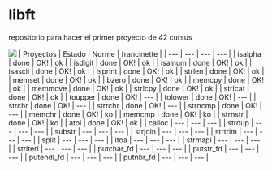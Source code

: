 # libft
repositorio para hacer el primer proyecto de 42 cursus

![](https://geps.dev/progress/50)
| Proyectos | Estado | Norme | francinette |
| ---       | ---    | --- | --- |
| isalpha | done | OK! | ok |
| isdigit | done | OK! | ok |
| isalnum | done | OK! | ok |
| isascii | done | OK! | ok |
| isprint | done | OK! | ok |
| strlen | done | OK! | ok |
| memset | done | OK! | ok |
| bzero | done | OK! | ok |
| memcpy | done | OK! | ok |
| memmove | done | OK! | ok |
| strlcpy | done | OK! | ok |
| strlcat | done | OK! | ok |
| toupper | done | OK! | --- |
| tolower | done | OK! | --- |
| strchr | done | OK! | --- |
| strrchr | done | OK! | --- |
| strncmp | done | OK! | --- |
| memchr | done | OK! | ko |
| memcmp | done | OK! | ko |
| strnstr | done | OK! | ko |
| atoi | done | OK! | ok |
| calloc | --- | --- | --- |
| strdup | --- | --- | --- |
| substr | --- | --- | --- |
| strjoin | --- | --- | --- |
| strtrim | --- | --- | --- |
| split | --- | --- | --- |
| itoa | --- | --- | --- |
| strmapi | --- | --- | --- |
| striteri | --- | --- | --- |
| putchar_fd | --- | --- | --- |
| putstr_fd | --- | --- | --- |
| putendl_fd | --- | --- | --- |
| putnbr_fd | --- | --- | --- |
